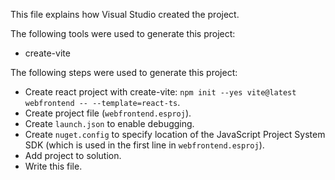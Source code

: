 This file explains how Visual Studio created the project.

The following tools were used to generate this project:
- create-vite

The following steps were used to generate this project:
- Create react project with create-vite: `npm init --yes vite@latest webfrontend -- --template=react-ts`.
- Create project file (`webfrontend.esproj`).
- Create `launch.json` to enable debugging.
- Create `nuget.config` to specify location of the JavaScript Project System SDK (which is used in the first line in `webfrontend.esproj`).
- Add project to solution.
- Write this file.
